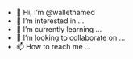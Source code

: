 - 👋 Hi, I’m @wallethamed
- 👀 I’m interested in ...
- 🌱 I’m currently learning ...
- 💞️ I’m looking to collaborate on ...
- 📫 How to reach me ...

<!---
wallethamed/wallethamed is a ✨ special ✨ repository because its `README.md` (this file) appears on your GitHub profile.
You can click the Preview link to take a look at your changes.
--->
